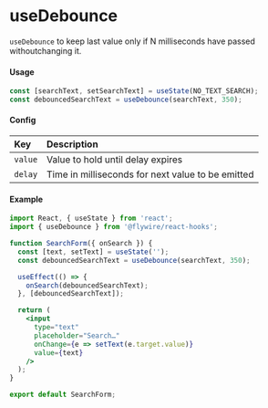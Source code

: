 # useDebounce

`useDebounce` to keep last value only if N milliseconds have passed
withoutchanging it.

#### Usage

```js
const [searchText, setSearchText] = useState(NO_TEXT_SEARCH);
const debouncedSearchText = useDebounce(searchText, 350);
```

#### Config

| Key     | Description                                       |
| :------ | :------------------------------------------------ |
| `value` | Value to hold until delay expires                 |
| `delay` | Time in milliseconds for next value to be emitted |

#### Example

```jsx harmony
import React, { useState } from 'react';
import { useDebounce } from '@flywire/react-hooks';

function SearchForm({ onSearch }) {
  const [text, setText] = useState('');
  const debouncedSearchText = useDebounce(searchText, 350);

  useEffect(() => {
    onSearch(debouncedSearchText);
  }, [debouncedSearchText]);

  return (
    <input
      type="text"
      placeholder="Search…"
      onChange={e => setText(e.target.value)}
      value={text}
    />
  );
}

export default SearchForm;
```
